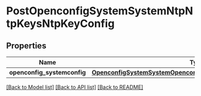 # PostOpenconfigSystemSystemNtpNtpKeysNtpKeyConfig

## Properties
Name | Type | Description | Notes
------------ | ------------- | ------------- | -------------
**openconfig_systemconfig** | [**OpenconfigSystemSystemOpenconfigsystemsystemNtpNtpkeysConfig**](OpenconfigSystemSystemOpenconfigsystemsystemNtpNtpkeysConfig.md) |  | [optional] 

[[Back to Model list]](../README.md#documentation-for-models) [[Back to API list]](../README.md#documentation-for-api-endpoints) [[Back to README]](../README.md)



